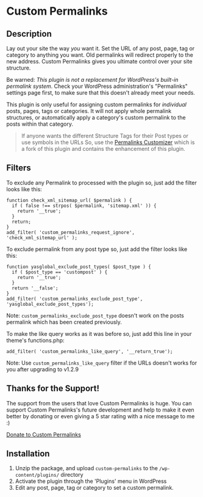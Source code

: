 # Custom Permalinks

## Description

Lay out your site the way *you* want it. Set the URL of any post, page, tag or category to anything you want.
Old permalinks will redirect properly to the new address.  Custom Permalinks gives you ultimate control
over your site structure.

Be warned: *This plugin is not a replacement for WordPress's built-in permalink system*. Check your WordPress
administration's "Permalinks" settings page first, to make sure that this doesn't already meet your needs.

This plugin is only useful for assigning custom permalinks for *individual* posts, pages, tags or categories. 
It will not apply whole permalink structures, or automatically apply a category's custom permalink to the posts 
within that category.

> If anyone wants the different Structure Tags for their Post types or use symbols in the URLs So, use the [Permalinks Customizer](https://wordpress.org/plugins/permalinks-customizer/) which is a fork of this plugin and contains the enhancement of this plugin. 

## Filters

To exclude any Permalink to processed with the plugin so, just add the filter looks like this:
```
function check_xml_sitemap_url( $permalink ) {
  if ( false !== strpos( $permalink, 'sitemap.xml' )) {
    return '__true';
  }
  return;
}
add_filter( 'custom_permalinks_request_ignore', 'check_xml_sitemap_url' );
```

To exclude permalink from any post type so, just add the filter looks like this:
```
function yasglobal_exclude_post_types( $post_type ) {
  if ( $post_type == 'custompost' ) {
    return '__true';
  }
  return '__false';
}
add_filter( 'custom_permalinks_exclude_post_type', 'yasglobal_exclude_post_types');
```
Note: `custom_permalinks_exclude_post_type` doesn't work on the posts permalink which has been created previously.

To make the like query works as it was before so, just add this line in your theme's functions.php:
```
add_filter( 'custom_permalinks_like_query', '__return_true');
```
Note: Use `custom_permalinks_like_query` filter if the URLs doesn't works for you after upgrading to v1.2.9

## Thanks for the Support!

The support from the users that love Custom Permalinks is huge. You can support Custom Permalinks's future development and help to make it even better by donating or even giving a 5 star rating with a nice message to me :)

[Donate to Custom Permalinks](https://www.paypal.me/yasglobal)

## Installation

1. Unzip the package, and upload `custom-permalinks` to the `/wp-content/plugins/` directory
2. Activate the plugin through the 'Plugins' menu in WordPress
3. Edit any post, page, tag or category to set a custom permalink.
